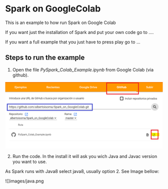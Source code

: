 # Spark on GoogleColab
This is an example to how run Spark on Google Colab

If you want just the installation of Spark and put your own code go to ....

If you want a full example that you just have to press play go to ...

## Steps to run the example

1. Open the file *PySpark_Colab_Example.ipynb* from Google Colab (via github). 

![](images/img.png)

2. Run the code. In the install it will ask you wich Java and Javac version you want to use. 

As Spark runs with Java8 select java8, usually option 2. See Image bellow:

![]images/java.png
